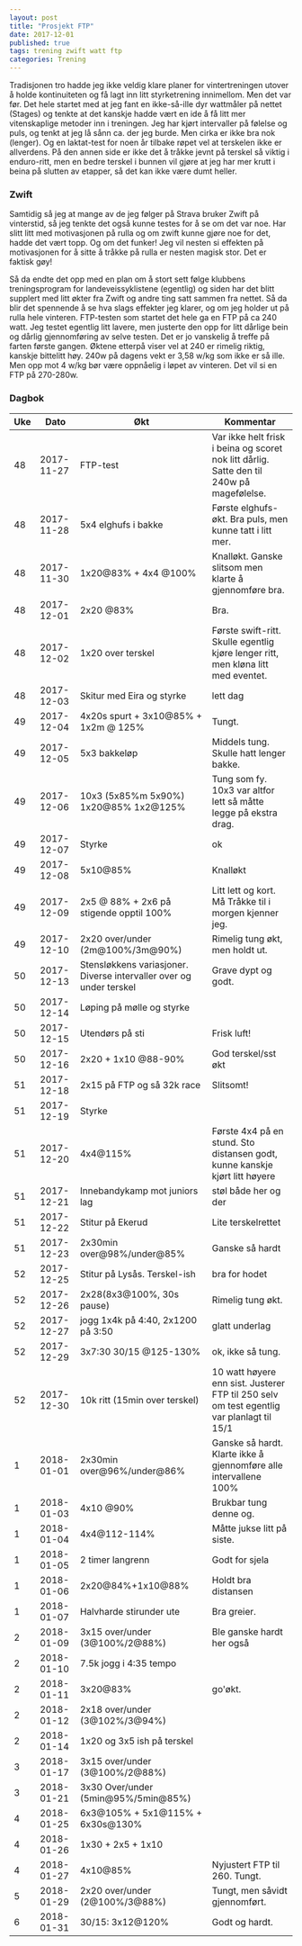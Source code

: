 ```yaml
---
layout: post
title: "Prosjekt FTP"
date: 2017-12-01
published: true
tags: trening zwift watt ftp
categories: Trening
---
```


Tradisjonen tro hadde jeg ikke veldig klare planer for vintertreningen utover å holde kontinuiteten  og få lagt inn litt styrketrening innimellom. Men det var før. Det hele startet med at jeg fant en ikke-så-ille dyr wattmåler på nettet (Stages) og tenkte at det kanskje hadde vært en ide å få litt mer vitenskaplige metoder inn i treningen. Jeg har kjørt intervaller på følelse og puls, og tenkt at jeg lå sånn ca. der jeg burde. Men cirka er ikke bra nok (lenger). Og en laktat-test for noen år tilbake røpet vel at terskelen ikke er allverdens. På den annen side er ikke det å tråkke jevnt på terskel så viktig i enduro-ritt, men en bedre terskel i bunnen vil gjøre at jeg har mer krutt i beina på slutten av etapper, så det kan ikke være dumt heller. 

### Zwift

Samtidig så jeg at mange av de jeg følger på Strava bruker Zwift på vinterstid, så jeg tenkte det også kunne testes for å se om det var noe. Har slitt litt med motivasjonen på rulla og om zwift kunne gjøre noe for det, hadde det vært topp. Og om det funker! Jeg vil nesten si effekten på motivasjonen for å sitte å tråkke på rulla er nesten magisk stor. Det er faktisk gøy!

Så da endte det opp med en plan om å stort sett følge klubbens treningsprogram for landeveissyklistene (egentlig) og siden har det blitt supplert med litt økter fra Zwift og andre ting satt sammen fra nettet. Så da blir det spennende å se hva slags effekter jeg klarer, og om jeg holder ut på rulla hele vinteren. FTP-testen som startet det hele ga en FTP på ca 240 watt. Jeg testet egentlig litt lavere, men justerte den opp for litt dårlige bein og dårlig gjennomføring av selve testen. Det er jo vanskelig å treffe på farten første gangen. Øktene etterpå viser vel at 240 er rimelig riktig, kanskje bittelitt høy. 240w på dagens vekt er 3,58 w/kg som ikke er så ille. Men opp mot 4 w/kg bør være oppnåelig i løpet av vinteren. Det vil si en FTP på 270-280w.  

### Dagbok

| Uke |       Dato | Økt                                                                 | Kommentar                                                                                 |
|-----|------------|---------------------------------------------------------------------|-------------------------------------------------------------------------------------------|
|  48 | 2017-11-27 | FTP-test                                                            | Var ikke helt frisk i beina og scoret nok litt dårlig. Satte den til 240w på magefølelse. |
|  48 | 2017-11-28 | 5x4 elghufs i bakke                                                 | Første elghufs-økt. Bra puls, men kunne tatt i litt mer.                                  |
|  48 | 2017-11-30 | 1x20@83% + 4x4 @100%                                                | Knalløkt. Ganske slitsom men klarte å gjennomføre bra.                                    |
|  48 | 2017-12-01 | 2x20 @83%                                                           | Bra.                                                                                      |
|  48 | 2017-12-02 | 1x20 over terskel                                                   | Første swift-ritt. Skulle egentlig kjøre lenger ritt, men kløna litt med eventet.         |
|  48 | 2017-12-03 | Skitur med Eira og styrke                                           | lett dag                                                                                  |
|  49 | 2017-12-04 | 4x20s spurt + 3x10@85% + 1x2m @ 125%                                | Tungt.                                                                                    |
|  49 | 2017-12-05 | 5x3 bakkeløp                                                        | Middels tung. Skulle hatt lenger bakke.                                                   |
|  49 | 2017-12-06 | 10x3 (5x85%m 5x90%) 1x20@85% 1x2@125%                               | Tung som fy. 10x3 var altfor lett så måtte legge på ekstra drag.                          |
|  49 | 2017-12-07 | Styrke                                                              | ok                                                                                        |
|  49 | 2017-12-08 | 5x10@85%                                                            | Knalløkt                                                                                  |
|  49 | 2017-12-09 | 2x5 @ 88% + 2x6 på stigende opptil 100%                             | Litt lett og kort. Må Tråkke til i morgen kjenner jeg.                                    |
|  49 | 2017-12-10 | 2x20 over/under (2m@100%/3m@90%)                                    | Rimelig tung økt, men holdt ut.                                                           |
|  50 | 2017-12-13 | Stensløkkens variasjoner. Diverse intervaller over og under terskel | Grave dypt og godt.                                                                       |
|  50 | 2017-12-14 | Løping på mølle og styrke                                           |                                                                                           |
|  50 | 2017-12-15 | Utendørs på sti                                                     | Frisk luft!                                                                               |
|  50 | 2017-12-16 | 2x20 + 1x10 @88-90%                                                 | God terskel/sst økt                                                                       |
|  51 | 2017-12-18 | 2x15 på FTP og så 32k race                                          | Slitsomt!                                                                                 |
|  51 | 2017-12-19 | Styrke                                                              |                                                                                           |
|  51 | 2017-12-20 | 4x4@115%                                                            | Første 4x4 på en stund. Sto distansen godt, kunne kanskje kjørt litt høyere               |
|  51 | 2017-12-21 | Innebandykamp mot juniors lag                                       | støl både her og der                                                                      |
|  51 | 2017-12-22 | Stitur på Ekerud                                                    | Lite terskelrettet                                                                        |
|  51 | 2017-12-23 | 2x30min over@98%/under@85%                                          | Ganske så hardt                                                                           |
|  52 | 2017-12-25 | Stitur på Lysås. Terskel-ish                                        | bra for hodet                                                                             |
|  52 | 2017-12-26 | 2x28(8x3@100%, 30s pause)                                           | Rimelig tung økt.                                                                         |
|  52 | 2017-12-27 | jogg 1x4k på 4:40, 2x1200 på 3:50                                   | glatt underlag                                                                            |
|  52 | 2017-12-29 | 3x7:30 30/15 @125-130%                                              | ok, ikke så tung.                                                                         |
|  52 | 2017-12-30 | 10k ritt (15min over terskel)                                       | 10 watt høyere enn sist. Justerer FTP til 250 selv om test egentlig var planlagt til 15/1 |
|   1 | 2018-01-01 | 2x30min over@96%/under@86%                                          | Ganske så hardt. Klarte ikke å gjennomføre alle intervallene 100%                         |
|   1 | 2018-01-03 | 4x10 @90%                                                           | Brukbar tung denne og.                                                                    |
|   1 | 2018-01-04 | 4x4@112-114%                                                        | Måtte jukse litt på siste.                                                                |
|   1 | 2018-01-05 | 2 timer langrenn                                                    | Godt for sjela                                                                            |
|   1 | 2018-01-06 | 2x20@84%+1x10@88%                                                   | Holdt bra distansen                                                                       |
|   1 | 2018-01-07 | Halvharde stirunder ute  | Bra greier. |
|   2 | 2018-01-09 | 3x15 over/under (3@100%/2@88%)  |Ble ganske hardt her også |
|   2 | 2018-01-10 | 7.5k jogg i 4:35 tempo  | |
|   2 | 2018-01-11 | 3x20@83% | go'økt. | 
| 2 | 2018-01-12 | 2x18 over/under (3@102%/3@94%) ||
| 2 | 2018-01-14| 1x20 og 3x5 ish på terskel ||
| 3 | 2018-01-17 | 3x15 over/under (3@100%/2@88%)| |
| 3 | 2018-01-21| 3x30 Over/under (5min@95%/5min@85%)| |
| 4 | 2018-01-25| 6x3@105% + 5x1@115% + 6x30s@130%||
| 4 | 2018-01-26| 1x30 + 2x5 + 1x10 ||
| 4 | 2018-01-27| 4x10@85% | Nyjustert FTP til 260. Tungt.  |
| 5 | 2018-01-29 | 2x20 over/under (2@100%/3@88%) | Tungt, men såvidt gjennomført. |
| 6 | 2018-01-31 | 30/15: 3x12@120% | Godt og hardt. |
